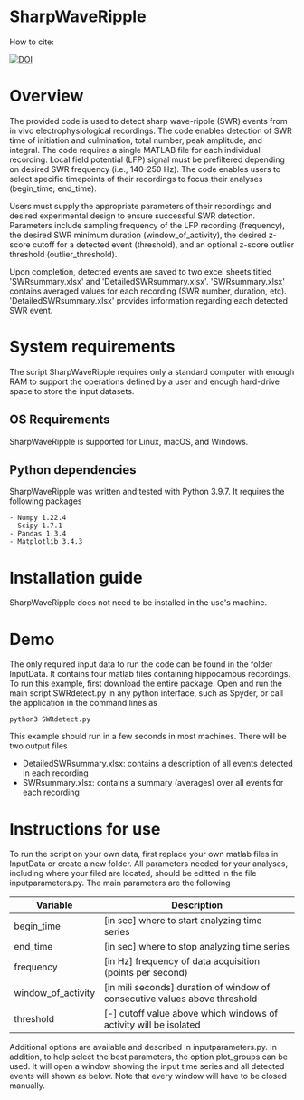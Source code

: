 # SharpWaveRipple

How to cite:

[![DOI](https://zenodo.org/badge/459619241.svg)](https://zenodo.org/badge/latestdoi/459619241)


# Overview
The provided code is used to detect sharp wave-ripple (SWR) events from in vivo electrophysiological recordings. The code enables detection of SWR time of initiation and culmination, total number, peak amplitude, and integral. The code requires a single MATLAB file for each individual recording. Local field potential (LFP) signal must be prefiltered depending on desired SWR frequency (i.e., 140-250 Hz). The code enables users to select specific timepoints of their recordings to focus their analyses (begin_time; end_time). 


Users must supply the appropriate parameters of their recordings and desired experimental design to ensure successful SWR detection. Parameters include sampling frequency of the LFP recording (frequency), the desired SWR minimum duration (window_of_activity), the desired z-score cutoff for a detected event (threshold), and an optional z-score outlier threshold (outlier_threshold). 


Upon completion, detected events are saved to two excel sheets titled 'SWRsummary.xlsx' and 'DetailedSWRsummary.xlsx'. 'SWRsummary.xlsx' contains averaged values for each recording (SWR number, duration, etc). 'DetailedSWRsummary.xlsx' provides information regarding each detected SWR event.

# System requirements

The script SharpWaveRipple requires only a standard computer with enough RAM to support the operations defined by a user and enough hard-drive space to store the input datasets.

## OS Requirements
SharpWaveRipple is supported for Linux, macOS, and Windows.

## Python dependencies
SharpWaveRipple was written and tested with Python 3.9.7. It requires the following packages 
```
- Numpy 1.22.4
- Scipy 1.7.1
- Pandas 1.3.4
- Matplotlib 3.4.3
```
# Installation guide
SharpWaveRipple does not need to be installed in the use's machine.

# Demo 

The only required input data to run the code can be found in the folder InputData. It contains four matlab files containing hippocampus recordings. 
To run this example, first download the entire package. Open and run the main script SWRdetect.py in any python interface, such as Spyder, or call the application in the command lines as
```
python3 SWRdetect.py
```
This example should run in a few seconds in most machines. There will be two output files
- DetailedSWRsummary.xlsx: contains a description of all events detected in each recording 
- SWRsummary.xlsx: contains a summary (averages) over all events for each recording

# Instructions for use

To run the script on your own data, first replace your own matlab files in InputData or create a new folder. All parameters needed for your analyses, including where your filed are located, should be editted in the file inputparameters.py. The main parameters are the following

| Variable | Description |
| --- | ----------- |
| begin_time| [in sec] where to start analyzing time series |
| end_time | [in sec] where to stop analyzing time series |
| frequency | [in Hz] frequency of data acquisition (points per second) |
| window_of_activity| [in mili seconds] duration of window of consecutive values above threshold|
| threshold | [-] cutoff value above which windows of activity will be isolated |

Additional options are available and described in inputparameters.py. In addition, to help select the best parameters, the option plot_groups can be used. It will open a window showing the input time series and all detected events will shown as below. Note that every window will have to be closed manually.



